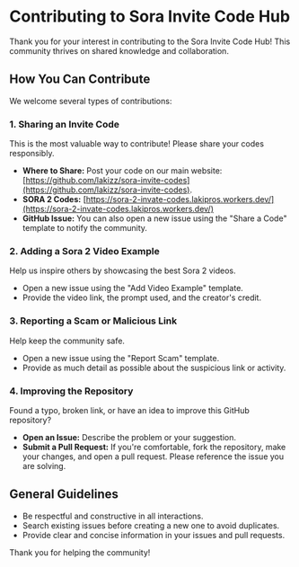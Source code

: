 # Contributing to Sora Invite Code Hub

Thank you for your interest in contributing to the Sora Invite Code Hub! This community thrives on shared knowledge and collaboration.

## How You Can Contribute

We welcome several types of contributions:

### 1. Sharing an Invite Code

This is the most valuable way to contribute! Please share your codes responsibly.

*   **Where to Share:** Post your code on our main website: [https://github.com/lakizz/sora-invite-codes](https://github.com/lakizz/sora-invite-codes). 
*   **SORA 2 Codes:** [https://sora-2-invate-codes.lakipros.workers.dev/](https://sora-2-invate-codes.lakipros.workers.dev/)
*   **GitHub Issue:** You can also open a new issue using the "Share a Code" template to notify the community.

### 2. Adding a Sora 2 Video Example

Help us inspire others by showcasing the best Sora 2 videos.

*   Open a new issue using the "Add Video Example" template.
*   Provide the video link, the prompt used, and the creator's credit.

### 3. Reporting a Scam or Malicious Link

Help keep the community safe.

*   Open a new issue using the "Report Scam" template.
*   Provide as much detail as possible about the suspicious link or activity.

### 4. Improving the Repository

Found a typo, broken link, or have an idea to improve this GitHub repository?

*   **Open an Issue:** Describe the problem or your suggestion.
*   **Submit a Pull Request:** If you're comfortable, fork the repository, make your changes, and open a pull request. Please reference the issue you are solving.

## General Guidelines

*   Be respectful and constructive in all interactions.
*   Search existing issues before creating a new one to avoid duplicates.
*   Provide clear and concise information in your issues and pull requests.

Thank you for helping the community!
